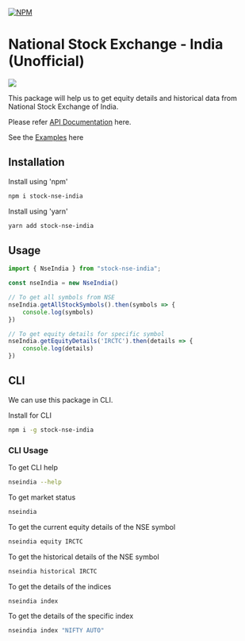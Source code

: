 [![NPM](https://nodei.co/npm/stock-nse-india.png)](https://nodei.co/npm/stock-nse-india/)

# National Stock Exchange - India (Unofficial) 
![](https://github.com/hi-imcodeman/stock-nse-india/workflows/CI/badge.svg)

This package will help us to get equity details and historical data from National Stock Exchange of India.

Please refer [API Documentation](https://hi-imcodeman.github.io/stock-nse-india) here.

See the [Examples](https://github.com/hi-imcodeman/stock-nse-india/tree/master/examples) here

## Installation

Install using 'npm'

```sh
npm i stock-nse-india
```

Install using 'yarn'

```sh
yarn add stock-nse-india
```

## Usage
```javascript
import { NseIndia } from "stock-nse-india";

const nseIndia = new NseIndia()

// To get all symbols from NSE
nseIndia.getAllStockSymbols().then(symbols => {
    console.log(symbols)
})

// To get equity details for specific symbol
nseIndia.getEquityDetails('IRCTC').then(details => {
    console.log(details)
})
```
## CLI

We can use this package in CLI.

Install for CLI

```sh
npm i -g stock-nse-india
```

### CLI Usage

To get CLI help

```sh
nseindia --help
```

To get market status
```sh
nseindia
```

To get the current equity details of the NSE symbol
```sh
nseindia equity IRCTC
```

To get the historical details of the NSE symbol
```sh
nseindia historical IRCTC
```

To get the details of the indices
```sh
nseindia index
```

To get the details of the specific index
```sh
nseindia index "NIFTY AUTO"
```